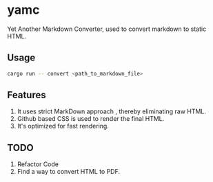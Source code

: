 # yamc

Yet Another Markdown Converter, used to convert markdown to static HTML.


## Usage 

```sh
cargo run -- convert <path_to_markdown_file> 
```

## Features

1. It uses strict MarkDown approach , thereby eliminating raw HTML.
2. Github based CSS is used to render the final HTML.
3. It's optimized for fast rendering.

## TODO

1. Refactor Code 
2. Find a way to convert HTML to PDF.